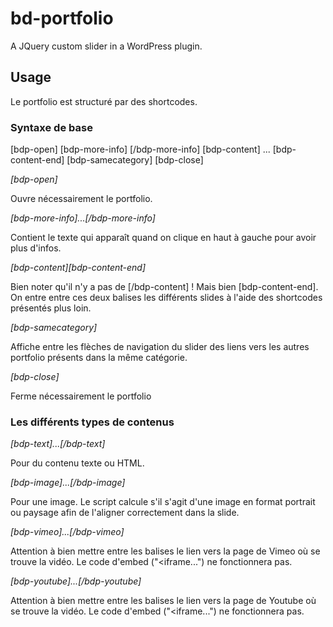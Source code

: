 # bd-portfolio

A JQuery custom slider in a WordPress plugin.

## Usage

Le portfolio est structuré par des shortcodes.

### Syntaxe de base

[bdp-open]
[bdp-more-info]
[/bdp-more-info]
[bdp-content]
...
[bdp-content-end]
[bdp-samecategory]
[bdp-close]

*[bdp-open]*

Ouvre nécessairement le portfolio.

*[bdp-more-info]...[/bdp-more-info]*

Contient le texte qui apparaît quand on clique en haut à gauche pour avoir plus d'infos.

*[bdp-content][bdp-content-end]*

Bien noter qu'il n'y a pas de [/bdp-content] ! Mais bien [bdp-content-end].
On entre entre ces deux balises les différents slides à l'aide des shortcodes présentés plus loin.

*[bdp-samecategory]*

Affiche entre les flèches de navigation du slider des liens vers les autres portfolio présents dans la même catégorie.

*[bdp-close]*

Ferme nécessairement le portfolio

### Les différents types de contenus

*[bdp-text]...[/bdp-text]*

Pour du contenu texte ou HTML.

*[bdp-image]...[/bdp-image]*

Pour une image. Le script calcule s'il s'agit d'une image en format portrait ou paysage afin de l'aligner correctement dans la slide.

*[bdp-vimeo]...[/bdp-vimeo]*

Attention à bien mettre entre les balises le lien vers la page de Vimeo où se trouve la vidéo. Le code d'embed ("<iframe...") ne fonctionnera pas.

*[bdp-youtube]...[/bdp-youtube]*

Attention à bien mettre entre les balises le lien vers la page de Youtube où se trouve la vidéo. Le code d'embed ("<iframe...") ne fonctionnera pas.
